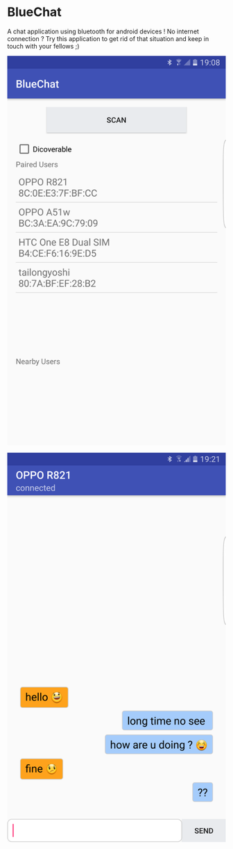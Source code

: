 # BlueChat
A chat application using bluetooth for android devices !
No internet connection ? Try this application to get rid of that situation and keep in touch with your fellows ;)

![Main Screen of Application](https://github.com/Lego1st/BlueChat/blob/master/images/mainscreen.png)

![Chat Screen of Application](https://github.com/Lego1st/BlueChat/blob/master/images/chatscreen.png)